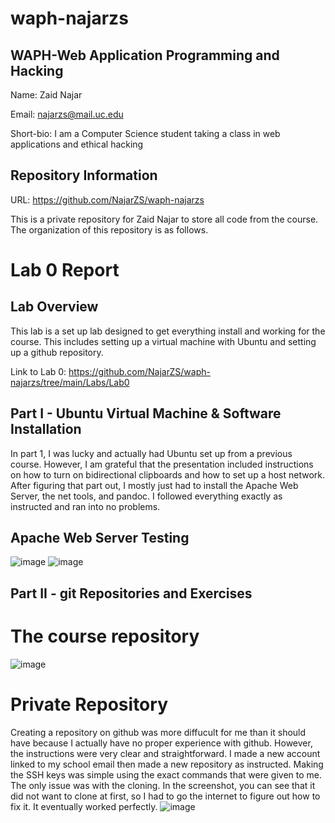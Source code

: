 # waph-najarzs
## WAPH-Web Application Programming and Hacking
Name: Zaid Najar

Email: najarzs@mail.uc.edu

Short-bio: I am a Computer Science student taking a class in web applications and ethical hacking

## Repository Information
URL: https://github.com/NajarZS/waph-najarzs

This is a private repository for Zaid Najar to store all code from the course. The organization of this repository is as follows.

# Lab 0 Report

## Lab Overview

This lab is a set up lab designed to get everything install and working for the course. This includes setting up a virtual machine with Ubuntu and setting up a github repository. 

Link to Lab 0: https://github.com/NajarZS/waph-najarzs/tree/main/Labs/Lab0

## Part I - Ubuntu Virtual Machine & Software Installation

In part 1, I was lucky and actually had Ubuntu set up from a previous course. However, I am grateful that the presentation included instructions on how to turn on bidirectional clipboards and how to set up a host network. After figuring that part out, I mostly just had to install the Apache Web Server, the net tools, and pandoc. I followed everything exactly as instructed and ran into no problems. 

## Apache Web Server Testing

![image](https://github.com/NajarZS/waph-najarzs/assets/169232307/e6096025-132f-4825-a13b-fa6a92ada904)
![image](https://github.com/NajarZS/waph-najarzs/assets/169232307/1c3668fc-4c34-4486-a1f8-4dac2701325b)

## Part II - git Repositories and Exercises

# The course repository
![image](https://github.com/NajarZS/waph-najarzs/assets/169232307/ee8fb7c5-4c63-45c9-a0a1-2cb98d9c6612)

# Private Repository 

Creating a repository on github was more diffucult for me than it should have because I actually have no proper experience with github. However, the instructions were very clear and straightforward. I made a new account linked to my school email then made a new repository as instructed. Making the SSH keys was simple using the exact commands that were given to me. The only issue was with the cloning. In the screenshot, you can see that it did not want to clone at first, so I had to go the internet to figure out how to fix it. It eventually worked perfectly. 
![image](https://github.com/NajarZS/waph-najarzs/assets/169232307/b1c59f19-f34d-493c-9a00-2c7049951dff)










